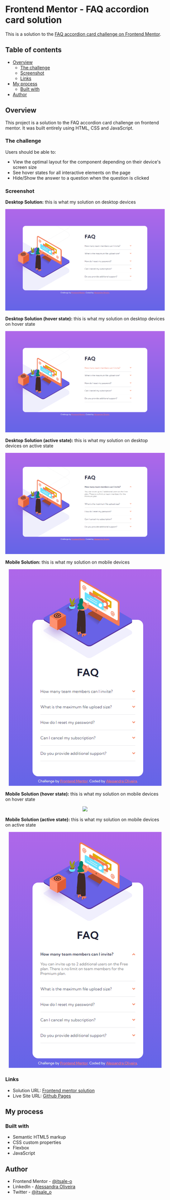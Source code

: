 # Frontend Mentor - FAQ accordion card solution

This is a solution to the [FAQ accordion card challenge on Frontend Mentor](https://www.frontendmentor.io/challenges/faq-accordion-card-XlyjD0Oam).

## Table of contents

- [Overview](#overview)
  - [The challenge](#the-challenge)
  - [Screenshot](#screenshot)
  - [Links](#links)
- [My process](#my-process)
  - [Built with](#built-with)
- [Author](#author)
  
## Overview

This project is a solution to the FAQ accordion card challenge on frontend mentor. It was built entirely using HTML, CSS and JavaScript.

### The challenge

Users should be able to:

- View the optimal layout for the component depending on their device's screen size
- See hover states for all interactive elements on the page
- Hide/Show the answer to a question when the question is clicked

### Screenshot

**Desktop Solution:** this is what my solution on desktop devices

<div align="center">

![](images/solution-desktop.png)

</div>

**Desktop Solution (hover state):** this is what my solution on desktop devices on hover state

<div align="center">

![](images/solution-desktop-hover.png)

</div>

**Desktop Solution (active state):** this is what my solution on desktop devices on active state

<div align="center">

![](images/solution-desktop-active.png)

</div>

**Mobile Solution:** this is what my solution on mobile devices

<div align="center">

![](images/solution-mobile.png)

</div>

**Mobile Solution (hover state):** this is what my solution on mobile devices on hover state

<div align="center">

![](images/solution-mobile-hover.png)

</div>

**Mobile Solution (active state):** this is what my solution on mobile devices on active state

<div align="center">

![](images/solution-mobile-active.png)

</div>

### Links

- Solution URL: [Frontend mentor solution]()
- Live Site URL: [Github Pages]()

## My process

### Built with

- Semantic HTML5 markup
- CSS custom properties
- Flexbox
- JavaScript

## Author

- Frontend Mentor - [@itsale-o](https://www.frontendmentor.io/profile/itsale-o)
- LinkedIn - [Alessandra Oliveira](https://www.linkedin.com/in/alessandra-santos-oliveira/)
- Twitter - [@itsale_o](https://www.twitter.com/itsale_o)

